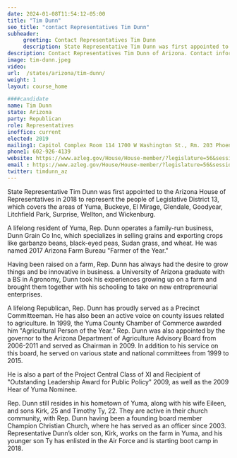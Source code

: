 ```yaml
---
date: 2024-01-08T11:54:12-05:00
title: "Tim Dunn"
seo_title: "contact Representatives Tim Dunn"
subheader:
     greeting: Contact Representatives Tim Dunn
     description: State Representative Tim Dunn was first appointed to the Arizona House of Representatives in 2018 to represent the people of Legislative District 13, which covers the areas of Yuma, Buckeye, El Mirage, Glendale, Goodyear, Litchfield Park, Surprise, Wellton, and Wickenburg.
description: Contact Representatives Tim Dunn of Arizona. Contact information for Tim Dunn includes email address, phone number, and mailing address.
image: tim-dunn.jpeg
video:
url:  /states/arizona/tim-dunn/
weight: 1
layout: course_home

####candidate
name: Tim Dunn
state: Arizona
party: Republican
role: Representatives
inoffice: current
elected: 2019
mailing1: Capitol Complex Room 114 1700 W Washington St., Rm. 203 Phoenix, AZ 85007-2890
phone1: 602-926-4139
website: https://www.azleg.gov/House/House-member/?legislature=56&session=128&legislator=2160/
email : https://www.azleg.gov/House/House-member/?legislature=56&session=128&legislator=2160/
twitter: timdunn_az
---
```


State Representative Tim Dunn was first appointed to the Arizona House of Representatives in 2018 to represent the people of Legislative District 13, which covers the areas of Yuma, Buckeye, El Mirage, Glendale, Goodyear, Litchfield Park, Surprise, Wellton, and Wickenburg.

A lifelong resident of Yuma, Rep. Dunn operates a family-run business, Dunn Grain Co Inc, which specializes in selling grains and exporting crops like garbanzo beans, black-eyed peas, Sudan grass, and wheat. He was named 2017 Arizona Farm Bureau "Farmer of the Year."

Having been raised on a farm, Rep. Dunn has always had the desire to grow things and be innovative in business. a University of Arizona graduate with a BS in Agronomy, Dunn took his experiences growing up on a farm and brought them together with his schooling to take on new entrepreneurial enterprises.

A lifelong Republican, Rep. Dunn has proudly served as a Precinct Committeeman. He has also been an active voice on county issues related to agriculture. In 1999, the Yuma County Chamber of Commerce awarded him "Agricultural Person of the Year." Rep. Dunn was also appointed by the governor to the Arizona Department of Agriculture Advisory Board from 2006-2011 and served as Chairman in 2009. In addition to his service on this board, he served on various state and national committees from 1999 to 2015.

He is also a part of the Project Central Class of XI and Recipient of "Outstanding Leadership Award for Public Policy" 2009, as well as the 2009 Hear of Yuma Nominee.

Rep. Dunn still resides in his hometown of Yuma, along with his wife Eileen, and sons Kirk, 25 and Timothy Ty, 22. They are active in their church community, with Rep. Dunn having been a founding board member Champion Christian Church, where he has served as an officer since 2003. Representative Dunn’s older son, Kirk, works on the farm in Yuma, and his younger son Ty has enlisted in the Air Force and is starting boot camp in 2018.
